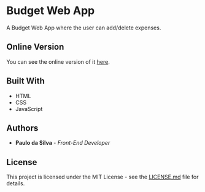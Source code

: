 # Budget Web App

A Budget Web App where the user can add/delete expenses.

## Online Version

You can see the online version of it [here](https://personal-budget.vercel.app/).

## Built With

* HTML
* CSS
* JavaScript

## Authors

* **Paulo da Silva** - *Front-End Developer*

## License

This project is licensed under the MIT License - see the [LICENSE.md](https://github.com/pdsprog/personal_budget/blob/main/LICENSE) file for details.
